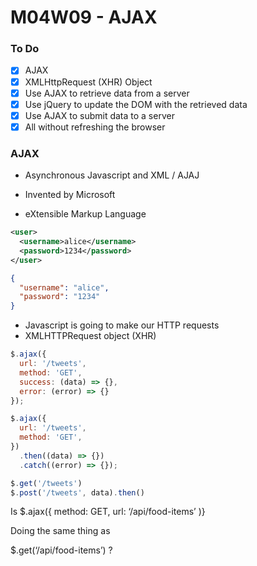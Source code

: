 # M04W09 - AJAX

### To Do
- [x] AJAX
- [x] XMLHttpRequest (XHR) Object
- [x] Use AJAX to retrieve data from a server
- [x] Use jQuery to update the DOM with the retrieved data
- [x] Use AJAX to submit data to a server
- [x] All without refreshing the browser

### AJAX
* Asynchronous Javascript and XML / AJAJ
* Invented by Microsoft

* eXtensible Markup Language

```xml
<user>
  <username>alice</username>
  <password>1234</password>
</user>
```

```json
{
  "username": "alice",
  "password": "1234"
}
```

* Javascript is going to make our HTTP requests
* XMLHTTPRequest object (XHR)

```js
$.ajax({
  url: '/tweets',
  method: 'GET',
  success: (data) => {},
  error: (error) => {}
});

$.ajax({
  url: '/tweets',
  method: 'GET',
})
  .then((data) => {})
  .catch((error) => {});

$.get('/tweets')
$.post('/tweets', data).then()
```

Is $.ajax({
  method: GET,
  url: ‘/api/food-items’
)}

Doing the same thing as

$.get(‘/api/food-items’) ?





















